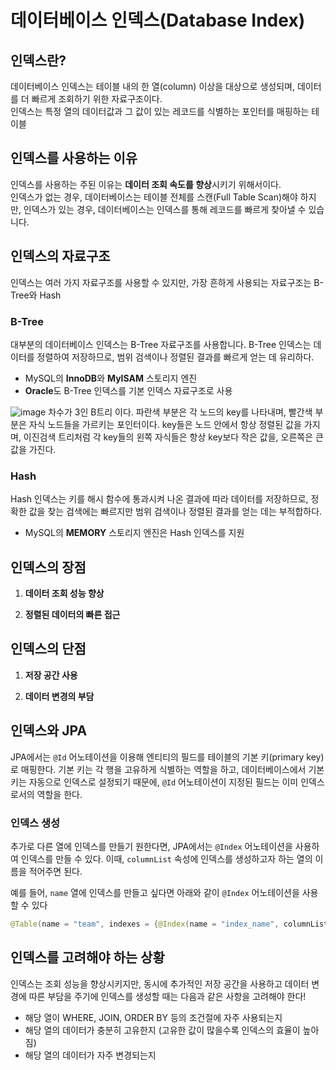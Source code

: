 # 데이터베이스 인덱스(Database Index)

## 인덱스란?

데이터베이스 인덱스는 테이블 내의 한 열(column) 이상을 대상으로 생성되며, 데이터를 더 빠르게 조회하기 위한 자료구조이다.  
인덱스는 특정 열의 데이터값과 그 값이 있는 레코드를 식별하는 포인터를 매핑하는 테이블

## 인덱스를 사용하는 이유
인덱스를 사용하는 주된 이유는 **데이터 조회 속도를 향상**시키기 위해서이다.   
인덱스가 없는 경우, 데이터베이스는 테이블 전체를 스캔(Full Table Scan)해야 하지만, 인덱스가 있는 경우, 데이터베이스는 인덱스를 통해 레코드를 빠르게 찾아낼 수 있습니다.

## 인덱스의 자료구조
인덱스는 여러 가지 자료구조를 사용할 수 있지만, 가장 흔하게 사용되는 자료구조는 B-Tree와 Hash

### B-Tree
대부분의 데이터베이스 인덱스는 B-Tree 자료구조를 사용합니다. B-Tree 인덱스는 데이터를 정렬하여 저장하므로, 범위 검색이나 정렬된 결과를 빠르게 얻는 데 유리하다.
  - MySQL의 **InnoDB**와 **MyISAM** 스토리지 엔진
  - **Oracle**도 B-Tree 인덱스를 기본 인덱스 자료구조로 사용

![image](https://github.com/minsu20/CS_Study/assets/86006389/a925aa33-7b97-4ec4-90bf-8b1a801751c1)
차수가 3인 B트리 이다. 파란색 부분은 각 노드의 key를 나타내며, 빨간색 부분은 자식 노드들을 가르키는 포인터이다. key들은 노드 안에서 항상 정렬된 값을 가지며, 이진검색 트리처럼 각 key들의 왼쪽 자식들은 항상 key보다 작은 값을, 오른쪽은 큰 값을 가진다.


### Hash
Hash 인덱스는 키를 해시 함수에 통과시켜 나온 결과에 따라 데이터를 저장하므로, 정확한 값을 찾는 검색에는 빠르지만 범위 검색이나 정렬된 결과를 얻는 데는 부적합하다.
  - MySQL의 **MEMORY** 스토리지 엔진은 Hash 인덱스를 지원

## 인덱스의 장점
1. **데이터 조회 성능 향상**
   

2. **정렬된 데이터의 빠른 접근**

## 인덱스의 단점

1. **저장 공간 사용**
   
2. **데이터 변경의 부담**

## 인덱스와 JPA

JPA에서는 `@Id` 어노테이션을 이용해 엔티티의 필드를 테이블의 기본 키(primary key)로 매핑한다.
기본 키는 각 행을 고유하게 식별하는 역할을 하고, 데이터베이스에서 기본 키는 자동으로 인덱스로 설정되기 때문에, `@Id` 어노테이션이 지정된 필드는 이미 인덱스로서의 역할을 한다.


### 인덱스 생성

추가로 다른 열에 인덱스를 만들기 원한다면, JPA에서는 `@Index` 어노테이션을 사용하여 인덱스를 만들 수 있다. 이때, `columnList` 속성에 인덱스를 생성하고자 하는 열의 이름을 적어주면 된다.

예를 들어, `name` 열에 인덱스를 만들고 싶다면 아래와 같이 `@Index` 어노테이션을 사용할 수 있다

```java
@Table(name = "team", indexes = {@Index(name = "index_name", columnList = "name")})
```

## 인덱스를 고려해야 하는 상황

인덱스는 조회 성능을 향상시키지만, 동시에 추가적인 저장 공간을 사용하고 데이터 변경에 따른 부담을 주기에 인덱스를 생성할 때는 다음과 같은 사항을 고려해야 한다!

- 해당 열이 WHERE, JOIN, ORDER BY 등의 조건절에 자주 사용되는지
- 해당 열의 데이터가 충분히 고유한지 (고유한 값이 많을수록 인덱스의 효율이 높아짐)
- 해당 열의 데이터가 자주 변경되는지



